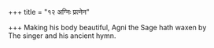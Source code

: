 +++
title = "१२ अग्निः प्रत्नेन"

+++
Making his body beautiful, Agni the Sage hath waxen by  
     The singer and his ancient hymn.